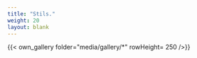 ```yaml
---
title: "Stils."
weight: 20
layout: blank
---
```


<!--
{{< gallery match="media/gallery/*" sortOrder="desc" rowHeight="200" margins="5" thumbnailResizeOptions="600x600 q90 Lanczos" showExif=true previewType="color" embedPreview=true loadJQuery=true >}}
-->

{{< own_gallery folder="media/gallery/*" rowHeight= 250 />}}